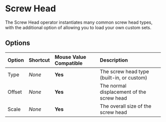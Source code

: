 # Screw Head

The Screw Head operator instantiates many common screw head types, with the additional option of allowing you to load your own custom sets.

[](../_media/screw-head.mp4 ':include')

## Options

| Option | Shortcut | Mouse Value Compatible | Description |
| :--- | :--- | :--- | :--- |
| Type | _None_ | **Yes** | The screw head type (built-in, or custom) |
| Offset | _None_ | **Yes** | The normal displacement of the screw head |
| Scale | _None_ | **Yes** | The overall size of the screw head |